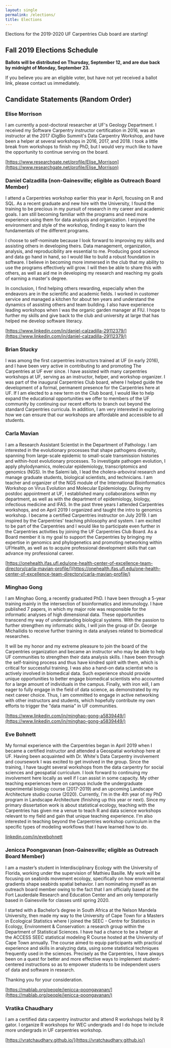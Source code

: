 ```yaml
---
layout: single
permalink: /elections/
title: Elections
---
```


Elections for the 2019-2020 UF Carpentries Club board are starting!

## Fall 2019 Elections Schedule

**Ballots will be distributed on Thursday, September 12, and are due back by midnight of Monday, September 23.**

If you believe you are an eligible voter, but have not yet received a ballot link, please contact us immediately.

## Candidate Statements (Random Order)

### Elise Morrison

I am currently a post-doctoral researcher at UF's Geology Department. I received my Software Carpentry instructor certification in 2016, was an instructor at the 2017 iDigBio Summit's Data Carpentry Workshop, and have been a helper at several workshops in 2016, 2017, and 2018. I took a little break from workshops to finish my PhD, but I would very much like to have the opportunity to continue serving on the board. 

[https://www.researchgate.net/profile/Elise_Morrison](https://www.researchgate.net/profile/Elise_Morrison)

### Daniel Calzadilla (non-Gainesville; eligible as Outreach Board Member)

I attend a Carpentries workshop earlier this year in April, focusing on R and SQL. As a recent graduate and new hire with the University, I found the training to be precious in my pursuit of research in my career and academic goals. I am still becoming familiar with the programs and need more experience using them for data analysis and organization. I enjoyed the environment and style of the workshop, finding it easy to learn the fundamentals of the different programs.

I choose to self-nominate because I look forward to improving my skills and assisting others in developing theirs. Data management, organization, analysis, and reproducibility are essential to me. Producing good science and data go hand in hand, so I would like to build a robust foundation in software. I believe in becoming more immersed in the club that my ability to use the programs effectively will grow. I will then be able to share this with others, as well as aid me in developing my research and reaching my goals of earning a master's degree. 

In conclusion, I find helping others rewarding, especially when the endeavors are in the scientific and academic fields. I worked in customer service and managed a kitchen for about ten years and understand the dynamics of assisting others and team building. I also have experience leading workshops when I was the organic garden manager at FIU. I hope to further my skills and give back to the club and university at large that has helped me develop software literacy.

[https://www.linkedin.com/in/daniel-calzadilla-29112379/](https://www.linkedin.com/in/daniel-calzadilla-29112379/)

### Brian Stucky

I was among the first carpentries instructors trained at UF (in early 2016), and I have been very active in contributing to and promoting The Carpentries at UF ever since.  I have assisted with many carpentries workshops at UF, serving as an instructor, helper, and workshop organizer.  I was part of the inaugural Carpentries Club board, where I helped guide the development of a formal, permanent presence for the Carpentries here at UF.  If I am elected to a new term on the Club board, I would like to help expand the educational opportunities we offer to members of the UF community by continuing our recent efforts to branch out beyond the standard Carpentries curricula.  In addition, I am very interested in exploring how we can ensure that our workshops are affordable and accessible to all students.

### Carla Mavian

I am a Research Assistant Scientist in the Department of Pathology. I am interested in the evolutionary processes that shape pathogens diversity, spanning from large-scale epidemic to small-scale transmission histories and within-host evolutionary processes. To investigate pathogen evolution, I apply phylodynamics, molecular epidemiology, transcriptomics and genomics (NGS). In the Salemi lab, I lead the cholera-arboviral research and manage graduate students, biological scientists, and technicians. I am teacher and organizer of the NGS module of the International Bioinformatics Workshop on Virus Evolution and Molecular Epidemiology. During my postdoc appointment at UF, I established many collaborations within my department, as well as with the department of epidemiology, biology, infectious medicine and IFAS. In the past three years I attended Carpentries workshops, and on April 2019 I organized and taught the intro to genomics workshop. I became a certified Carpentries instructor on July 2019. I am inspired by the Carpentries' teaching philosophy and system. I am excited to be part of the Carpentries and I would like to participate even further in the Carpentries activities by joining the UF Carpentries Club Board. As a Board member it is my goal to support the Carpentries by bringing my expertise in genomics and phylogenetics and promoting networking within UFHealth, as well as to acquire professional development skills that can advance my professional career.

[https://onehealth.ifas.ufl.edu/one-health-center-of-excellence-team-directory/carla-mavian-profile/](https://onehealth.ifas.ufl.edu/one-health-center-of-excellence-team-directory/carla-mavian-profile/)

### Minghao Gong

I am Minghao Gong, a recently graduated PhD. I have been through a 5-year training mainly in the intersection of bioinformatics and immunology. I have published 7 papers, in which my major role was responsible for the informatic analyses of high dimensional data. These opportunities transcend my way of understanding biological systems. With the passion to further strengthen my informatic skills, I will join the group of Dr. George Michailidis to receive further training in data analyses related to biomedical researches. 

It will be my honor and my extreme pleasure to join the board of the Carpentries organization and became an instructor who may be able to help UF communities to strengthen their data analysis skills. I have been through the self-training process and thus have kindred spirit with them, which is critical for successful training. I was also a hand-on data scientist who is actively involved in biomedical data. Such experience should provide unique opportunities to better engage biomedical scientists who accounted for a large amount of individuals in the campus. Finally, with iron will, I am eager to fully engage in the field of data science, as demonstrated by my next career choice. Thus, I am committed to engage in active networking with other instructors and students, which hopefully contribute my own efforts to trigger the "data mania" in UF communities. 

[https://www.linkedin.com/in/minghao-gong-a5839449/](https://www.linkedin.com/in/minghao-gong-a5839449/)

### Eve Bohnett

My formal experience with the Carpentries began in April 2019 when I became a certified instructor and attended a Geospatial workshop here at UF. Having been acquainted with Dr. White's Data Carpentry involvement and coursework I was excited to get involved in the group. Since the training, I have taught several workshops from the data carpentry for social sciences and geospatial curriculum. I look forward to continuing my involvement here locally as well if I can assist in some capacity. My other teaching experiences here on campus include the undergraduate experimental biology course (2017-2019) and an upcoming Landscape Architecture studio course (2020). Currently, I'm in the 4th year of my PhD program in Landscape Architecture (finishing up this year or next). Since my primary dissertation work is about statistical ecology, teaching with the Carpentries has given me a venue to teach R and data science workshops relevant to my field and gain that unique teaching experience.  I'm also interested in teaching beyond the Carpentries workshop curriculum in the specific types of modeling workflows that I have learned how to do.  

[linkedin.com/in/evebohnett](linkedin.com/in/evebohnett)

### Jenicca Poongavanan (non-Gainesville; eligible as Outreach Board Member)

I am a master’s student in Interdisciplinary Ecology with the University of Florida, working under the supervision of Mathieu Basille. My work will be focusing on seabirds movement ecology, specifically on how environmental gradients shape seabirds spatial behavior. I am nominating myself as an outreach board member owing to the fact that I am officially based at the Fort Lauderdale Research and Education Center and am only temporarily based in Gainesville for classes until spring 2020. 

I started with a Bachelor’s degree in South Africa at the Nelson Mandela University, then made my way to the University of Cape Town for a Masters in Ecological Statistics where I joined the SEEC - Centre for Statistics in Ecology, Environment & Conservation: a research group within the Department of Statistical Sciences. I have had a chance to be a helper at the ACCESS SEEC statistical modeling R Course hosted at the University of Cape Town annually. The course aimed to equip participants with practical experience and skills in analyzing data, using some statistical techniques frequently used in the sciences. Precisely as the Carpentries, I have always been on a quest for better and more effective ways to implement student-centered instructions so as to empower students to be independent users of data and software in research.  

Thanking you for your consideration.

[https://mablab.org/people/jenicca-poongavanan/](https://mablab.org/people/jenicca-poongavanan/)

### Vratika Chaudhary

I am a certified data carpentry instructor and attend R workshops held by R gator. I organize R workshops for WEC undergrads and I do hope to include more undergrads in UF carpentries workshop.

[https://vratchaudhary.github.io/](https://vratchaudhary.github.io/)